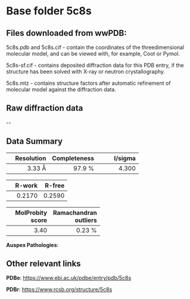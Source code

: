 # Base folder 5c8s

## Files downloaded from wwPDB:

5c8s.pdb and 5c8s.cif - contain the coordinates of the threedimensional molecular model, and can be viewed with, for example, Coot or Pymol.

5c8s-sf.cif - contains deposited diffraction data for this PDB entry, if the structure has been solved with X-ray or neutron crystallography.

5c8s.mtz - contains structure factors after automatic refinement of molecular model against the diffraction data.

## Raw diffraction data

--<br> 

## Data Summary
|   | Resolution | Completeness| I/sigma |
|---|-------------:|----------------:|--------------:|
|   |3.33 Å|97.9  %|<img width=50/>4.300|

|   | **R-work**| **R-free**   
|---|-------------:|----------------:|           
||  0.2170|  0.2590|

|   |**MolProbity<br>score**| **Ramachandran<br>outliers** 
|---|-------------:|----------------:|
||  3.40|  0.23 %|

**Auspex Pathologies**: 

 

## Other relevant links 
**PDBe**:  https://www.ebi.ac.uk/pdbe/entry/pdb/5c8s
 
**PDBr**: https://www.rcsb.org/structure/5c8s 

